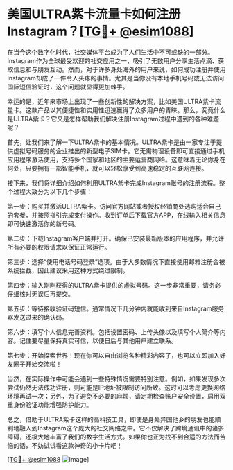 # 美国ULTRA紫卡流量卡如何注册Instagram？[[TG💪+ @esim1088](https://t.me/s/esim1088)]

在当今这个数字化时代，社交媒体平台成为了人们生活中不可或缺的一部分。Instagram作为全球最受欢迎的社交应用之一，吸引了无数用户分享生活点滴、获取信息和与朋友互动。然而，对于许多身处海外的用户来说，如何成功注册并使用Instagram却成了一件令人头疼的事情。尤其是当你没有本地手机号码或无法访问国际短信验证时，这个问题就显得更加棘手。

幸运的是，近年来市场上出现了一些创新性的解决方案，比如美国ULTRA紫卡流量卡。这款产品以其便捷性和实用性迅速赢得了众多用户的青睐。那么，究竟什么是ULTRA紫卡？它又是怎样帮助我们解决注册Instagram过程中遇到的各种难题呢？

首先，让我们来了解一下ULTRA紫卡的基本情况。ULTRA紫卡是由一家专注于提供虚拟号码服务的企业推出的新型电子SIM卡。它无需物理设备即可直接通过手机应用程序激活使用，支持多个国家和地区的主要运营商网络。这意味着无论你身在何处，只要拥有一部智能手机，就可以轻松享受到高速稳定的互联网连接。

接下来，我们将详细介绍如何利用ULTRA紫卡完成Instagram账号的注册流程。整个过程大致分为以下几个步骤：

第一步：购买并激活ULTRA紫卡。访问官方网站或者授权经销商处选购适合自己的套餐，并按照指引完成支付操作。收到订单后下载官方APP，在线输入相关信息即可快速激活你的新号码。

第二步：下载Instagram客户端并打开。确保已安装最新版本的应用程序，并允许所有必要的权限请求以保证正常运行。

第三步：选择“使用电话号码登录”选项。由于大多数情况下直接使用邮箱注册会被系统拦截，因此建议采用这种方式绕过限制。

第四步：输入刚刚获得的ULTRA紫卡提供的虚拟号码。这一步非常重要，请务必仔细核对无误后再提交。

第五步：等待接收验证码短信。通常情况下几分钟内就能收到来自Instagram服务器发送过来的确认码。

第六步：填写个人信息完善资料。包括设置密码、上传头像以及填写个人简介等内容。记住要尽量保持真实可信，以便日后与其他用户建立联系。

第七步：开始探索世界！现在你可以自由浏览各种精彩内容了，也可以立即加入好友圈子开始交流啦！

当然，在实际操作中可能会遇到一些特殊情况需要特别注意。例如，如果发现多次尝试仍然无法成功注册，则可能是IP地址被限制访问所致。这时可以考虑更换网络环境再试一次；另外，为了避免不必要的麻烦，请定期检查账户安全设置，启用双重身份验证功能增强防护能力。

总之，借助于ULTRA紫卡这样的高科技工具，即使是身处异国他乡的朋友也能顺利地融入到Instagram这个庞大的社交网络之中。它不仅解决了跨境通讯中的诸多障碍，还极大地丰富了我们的数字生活方式。如果你也正为找不到合适的方法而苦恼的话，不妨试试看这款神奇的小卡片吧！

[[TG💪+ @esim1088](https://t.me/s/esim1088) ![Image](https://i.postimg.cc/4NQfJmqS/Snipaste-2025-05-13-00-14-12.png)]